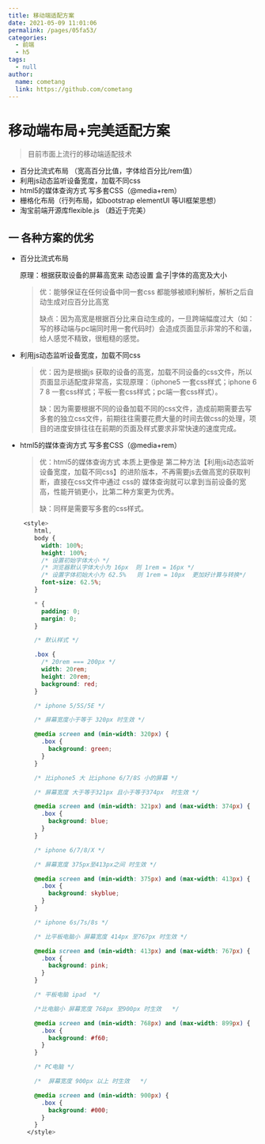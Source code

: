 ```yaml
---
title: 移动端适配方案
date: 2021-05-09 11:01:06
permalink: /pages/05fa53/
categories: 
  - 前端
  - h5
tags: 
  - null
author: 
  name: cometang
  link: https://github.com/cometang
---
```

# 移动端布局+完美适配方案



> 目前市面上流行的移动端适配技术

- 百分比流式布局 （宽高百分比值，字体给百分比/rem值）
- 利用js动态监听设备宽度，加载不同css
- html5的媒体查询方式 写多套CSS（@media+rem）
- 栅格化布局（行列布局，如bootstrap elementUI 等UI框架思想）
- 淘宝前端开源库flexible.js  （趋近于完美）

## 一  各种方案的优劣

- 百分比流式布局 

  原理：根据获取设备的屏幕高宽来 动态设置 盒子|字体的高宽及大小

  > 优：能够保证在任何设备中同一套css 都能够被顺利解析，解析之后自动生成对应百分比高宽
  >
  > 缺点：因为高宽是根据百分比来自动生成的，一旦跨端幅度过大（如：写的移动端与pc端同时用一套代码时）会造成页面显示非常的不和谐，给人感觉不精致，很粗糙的感觉。

- 利用js动态监听设备宽度，加载不同css

  > 优：因为是根据js 获取的设备的高宽，加载不同设备的css文件，所以页面显示适配度非常高，实现原理：（iphone5 一套css样式；iphone 6 7 8 一套css样式；平板一套css样式；pc端一套css样式）。
  >
  > 缺：因为需要根据不同的设备加载不同的css文件，造成前期需要去写多套的独立css文件，前期往往需要花费大量的时间去做css的处理，项目的进度安排往往在前期的页面及样式要求非常快速的速度完成。

- html5的媒体查询方式 写多套CSS（@media+rem）

  > 优：html5的媒体查询方式 本质上更像是 第二种方法【利用js动态监听设备宽度，加载不同css】的进阶版本，不再需要js去做高宽的获取判断，直接在css文件中通过 css的 媒体查询就可以拿到当前设备的宽高，性能开销更小，比第二种方案更为优秀。
  >
  > 缺：同样是需要写多套的css样式。
  
  ```css
   <style>
      html,
      body {
        width: 100%;
        height: 100%;
        /* 设置初始字体大小 */
        /* 浏览器默认字体大小为 16px  则 1rem = 16px */
        /* 设置字体初始大小为 62.5%   则 1rem = 10px  更加好计算与转换*/
        font-size: 62.5%;
      }
  
      * {
        padding: 0;
        margin: 0;
      }
  
      /* 默认样式 */
  
      .box {
        /* 20rem === 200px */
        width: 20rem;
        height: 20rem;
        background: red;
      }
  
      /* iphone 5/5S/5E */
  
      /* 屏幕宽度小于等于 320px 时生效 */
  
      @media screen and (min-width: 320px) {
        .box {
          background: green;
        }
      }
  
      /* 比iphone5 大 比iphone 6/7/8S 小的屏幕 */
  
      /* 屏幕宽度 大于等于321px 且小于等于374px  时生效 */
  
      @media screen and (min-width: 321px) and (max-width: 374px) {
        .box {
          background: blue;
        }
      }
  
      /* iphone 6/7/8/X */
  
      /* 屏幕宽度 375px至413px之间 时生效 */
  
      @media screen and (min-width: 375px) and (max-width: 413px) {
        .box {
          background: skyblue;
        }
      }
  
      /* iphone 6s/7s/8s */
  
      /* 比平板电脑小 屏幕宽度 414px 至767px 时生效 */
  
      @media screen and (min-width: 413px) and (max-width: 767px) {
        .box {
          background: pink;
        }
      }
  
      /* 平板电脑 ipad  */
  
      /*比电脑小 屏幕宽度 768px 至900px 时生效   */
  
      @media screen and (min-width: 768px) and (max-width: 899px) {
        .box {
          background: #f60;
        }
      }
  
      /* PC电脑 */
  
      /*  屏幕宽度 900px 以上 时生效   */
  
      @media screen and (min-width: 900px) {
        .box {
          background: #000;
        }
      }
    </style>
  
  ```
  
  

